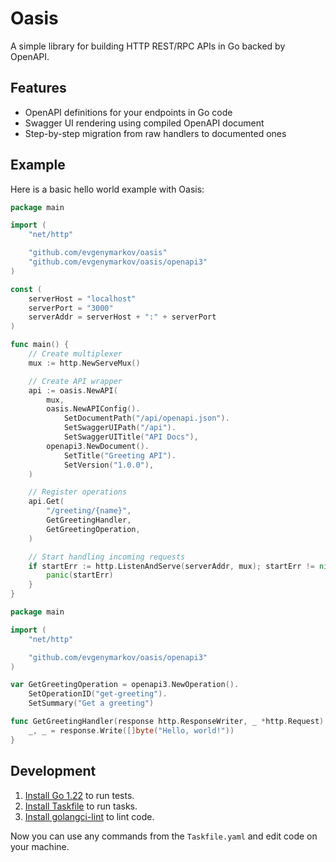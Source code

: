 # Oasis

A simple library for building HTTP REST/RPC APIs in Go backed by OpenAPI.

## Features

-   OpenAPI definitions for your endpoints in Go code
-   Swagger UI rendering using compiled OpenAPI document
-   Step-by-step migration from raw handlers to documented ones

## Example

Here is a basic hello world example with Oasis:

```go
package main

import (
	"net/http"

	"github.com/evgenymarkov/oasis"
	"github.com/evgenymarkov/oasis/openapi3"
)

const (
	serverHost = "localhost"
	serverPort = "3000"
	serverAddr = serverHost + ":" + serverPort
)

func main() {
	// Create multiplexer
	mux := http.NewServeMux()

	// Create API wrapper
	api := oasis.NewAPI(
		mux,
		oasis.NewAPIConfig().
			SetDocumentPath("/api/openapi.json").
			SetSwaggerUIPath("/api").
			SetSwaggerUITitle("API Docs"),
		openapi3.NewDocument().
			SetTitle("Greeting API").
			SetVersion("1.0.0"),
	)

	// Register operations
	api.Get(
		"/greeting/{name}",
		GetGreetingHandler,
		GetGreetingOperation,
	)

	// Start handling incoming requests
	if startErr := http.ListenAndServe(serverAddr, mux); startErr != nil {
		panic(startErr)
	}
}
```

```go
package main

import (
	"net/http"

	"github.com/evgenymarkov/oasis/openapi3"
)

var GetGreetingOperation = openapi3.NewOperation().
	SetOperationID("get-greeting").
	SetSummary("Get a greeting")

func GetGreetingHandler(response http.ResponseWriter, _ *http.Request) {
	_, _ = response.Write([]byte("Hello, world!"))
}
```

## Development

1. [Install Go 1.22](https://github.com/go-nv/goenv) to run tests.
2. [Install Taskfile](https://taskfile.dev/installation) to run tasks.
3. [Install golangci-lint](https://golangci-lint.run/usage/install) to lint code.

Now you can use any commands from the `Taskfile.yaml` and edit code on your machine.
